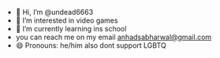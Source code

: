 - 👋 Hi, I’m @undead6663
- 👀 I’m interested in video games
- 🌱 I’m currently learning ins school
- you can reach me on my email anhadsabharwal@gmail.com
- 😄 Pronouns: he/him also dont support LGBTQ
  

<!---
undead6663/undead6663 is a ✨ special ✨ repository because its `README.md` (this file) appears on your GitHub profile.
You can click the Preview link to take a look at your changes.
--->
